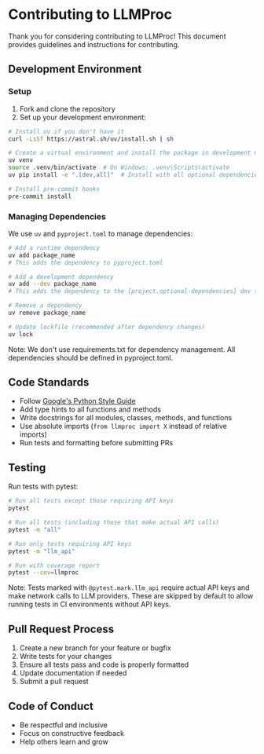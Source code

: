 # Contributing to LLMProc

Thank you for considering contributing to LLMProc! This document provides guidelines and instructions for contributing.

## Development Environment

### Setup

1. Fork and clone the repository
2. Set up your development environment:

```bash
# Install uv if you don't have it
curl -LsSf https://astral.sh/uv/install.sh | sh

# Create a virtual environment and install the package in development mode
uv venv
source .venv/bin/activate  # On Windows: .venv\Scripts\activate
uv pip install -e ".[dev,all]"  # Install with all optional dependencies

# Install pre-commit hooks
pre-commit install
```

### Managing Dependencies

We use `uv` and `pyproject.toml` to manage dependencies:

```bash
# Add a runtime dependency
uv add package_name
# This adds the dependency to pyproject.toml

# Add a development dependency
uv add --dev package_name
# This adds the dependency to the [project.optional-dependencies] dev section

# Remove a dependency
uv remove package_name

# Update lockfile (recommended after dependency changes)
uv lock
```

Note: We don't use requirements.txt for dependency management. All dependencies should be defined in pyproject.toml.

## Code Standards

- Follow [Google's Python Style Guide](https://google.github.io/styleguide/pyguide.html)
- Add type hints to all functions and methods
- Write docstrings for all modules, classes, methods, and functions
- Use absolute imports (`from llmproc import X` instead of relative imports)
- Run tests and formatting before submitting PRs

## Testing

Run tests with pytest:

```bash
# Run all tests except those requiring API keys
pytest

# Run all tests (including those that make actual API calls)
pytest -m "all"

# Run only tests requiring API keys
pytest -m "llm_api"

# Run with coverage report
pytest --cov=llmproc
```

Note: Tests marked with `@pytest.mark.llm_api` require actual API keys and make network calls to LLM providers. These are skipped by default to allow running tests in CI environments without API keys.

## Pull Request Process

1. Create a new branch for your feature or bugfix
2. Write tests for your changes
3. Ensure all tests pass and code is properly formatted
4. Update documentation if needed
5. Submit a pull request

## Code of Conduct

- Be respectful and inclusive
- Focus on constructive feedback
- Help others learn and grow